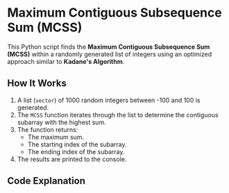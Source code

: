 # Maximum Contiguous Subsequence Sum (MCSS)

This Python script finds the **Maximum Contiguous Subsequence Sum (MCSS)** within a randomly generated list of integers using an optimized approach similar to **Kadane's Algorithm**.

## How It Works

1. A list (`vector`) of 1000 random integers between -100 and 100 is generated.
2. The `MCSS` function iterates through the list to determine the contiguous subarray with the highest sum.
3. The function returns:
   - The maximum sum.
   - The starting index of the subarray.
   - The ending index of the subarray.
4. The results are printed to the console.

## Code Explanation

```python
